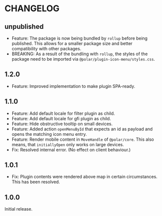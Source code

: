 # CHANGELOG

## unpublished

- Feature: The package is now being bundled by `rollup` before being published. This allows for a smaller package size and better compatibility with other packages.
- BREAKING: As a result of the bundling with `rollup`, the styles of the package need to be imported via `@polar/plugin-icon-menu/styles.css`.

## 1.2.0

- Feature: Improved implementation to make plugin SPA-ready.

## 1.1.0

- Feature: Add default locale for filter plugin as child.
- Feature: Add default locale for gfi plugin as child.
- Feature: Hide obstructive tooltip on small devices.
- Feature: Added action `openMenuById` that expects an id as payload and opens the matching icon menu entry.
- Feature: Render mobile content in `MoveHandle` of `@polar/core`. This also means, that `initiallyOpen` only works on large devices.
- Fix: Resolved internal error. (No effect on client behaviour.)

## 1.0.1

- Fix: Plugin contents were rendered above map in certain circumstances. This has been resolved.

## 1.0.0

Initial release.
